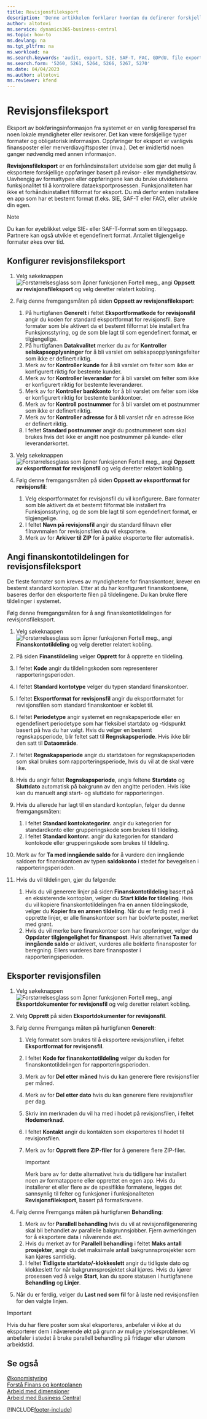 ```yaml
---
title: Revisjonsfileksport
description: 'Denne artikkelen forklarer hvordan du definerer forskjellige eksportformater og deretter bruker dem, basert på revisor- eller myndighetskrav.'
author: altotovi
ms.service: dynamics365-business-central
ms.topic: how-to
ms.devlang: na
ms.tgt_pltfrm: na
ms.workload: na
ms.search.keywords: 'audit, export, SIE, SAF-T, FAC, GDPdU, file export'
ms.search.form: '5260, 5261, 5264, 5266, 5267, 5270'
ms.date: 04/04/2023
ms.author: altotovi
ms.reviewer: kfend
---
```


# <a name="audit-file-export"></a>Revisjonsfileksport

Eksport av bokføringsinformasjon fra systemet er en vanlig forespørsel fra noen lokale myndigheter eller revisorer. Det kan være forskjellige typer formater og obligatorisk informasjon. Oppføringer for eksport er vanligvis finansposter eller merverdiavgiftsposter (mva.). Det er imidlertid noen ganger nødvendig med annen informasjon.

**Revisjonsfileksport** er en forhåndsinstallert utvidelse som gjør det mulig å eksportere forskjellige oppføringer basert på revisor- eller myndighetskrav. Uavhengig av formattypen eller oppføringene kan du bruke utvidelsens funksjonalitet til å kontrollere dataeksportprosessen. Funksjonaliteten har ikke et forhåndsinstallert filformat for eksport. Du må derfor enten installere en app som har et bestemt format (f.eks. SIE, SAF-T eller FAC), eller utvikle din egen.

> [!NOTE]
> Du kan for øyeblikket velge SIE- eller SAF-T-format som en tilleggsapp. Partnere kan også utvikle et egendefinert format. Antallet tilgjengelige formater økes over tid.

## <a name="set-up-audit-file-export"></a>Konfigurer revisjonsfileksport

1. Velg søkeknappen ![Forstørrelsesglass som åpner funksjonen Fortell meg.](media/ui-search/search_small.png "Fortell hva du vil gjøre"), angi **Oppsett av revisjonsfileksport** og velg deretter relatert kobling.
2. Følg denne fremgangsmåten på siden **Oppsett av revisjonsfileksport**:

    1. På hurtigfanen **Generelt** i feltet **Eksportformatkode for revisjonsfil** angir du koden for standard eksportformat for revisjonsfil. Bare formater som ble aktivert da et bestemt filformat ble installert fra Funksjonsstyring, og de som ble lagt til som egendefinert format, er tilgjengelige.
    2. På hurtigfanen **Datakvalitet** merker du av for **Kontroller selskapsopplysninger** for å bli varslet om selskapsopplysningsfelter som ikke er definert riktig.
    3. Merk av for **Kontroller kunde** for å bli varslet om felter som ikke er konfigurert riktig for bestemte kunder.
    4. Merk av for **Kontroller leverandør** for å bli varslet om felter som ikke er konfigurert riktig for bestemte leverandører.
    5. Merk av for **Kontroller bankkonto** for å bli varslet om felter som ikke er konfigurert riktig for bestemte bankkontoer.
    6. Merk av for **Kontroll postnummer** for å bli varslet om et postnummer som ikke er definert riktig.
    7. Merk av for **Kontroller adresse** for å bli varslet når en adresse ikke er definert riktig.
    8. I feltet **Standard postnummer** angir du postnummeret som skal brukes hvis det ikke er angitt noe postnummer på kunde- eller leverandørkortet.

3. Velg søkeknappen ![Forstørrelsesglass som åpner funksjonen Fortell meg.](media/ui-search/search_small.png "Fortell hva du vil gjøre"), angi **Oppsett av eksportformat for revisjonsfil** og velg deretter relatert kobling.
4. Følg denne fremgangsmåten på siden **Oppsett av eksportformat for revisjonsfil**:

    1. Velg eksportformatet for revisjonsfil du vil konfigurere. Bare formater som ble aktivert da et bestemt filformat ble installert fra Funksjonsstyring, og de som ble lagt til som egendefinert format, er tilgjengelige.
    2. I feltet **Navn på revisjonsfil** angir du standard filnavn eller filnavnmalen for revisjonsfilen du vil eksportere.
    3. Merk av for **Arkiver til ZIP** for å pakke eksporterte filer automatisk.

## <a name="provide-the-gl-account-mapping-for-audit-file-export"></a>Angi finanskontotildelingen for revisjonsfileksport

De fleste formater som kreves av myndighetene for finanskontoer, krever en bestemt standard kontoplan. Etter at du har konfigurert finanskontoene, baseres derfor den eksporterte filen på tildelingene. Du kan bruke flere tildelinger i systemet.

Følg denne fremgangsmåten for å angi finanskontotildelingen for revisjonsfileksport.

1. Velg søkeknappen ![Forstørrelsesglass som åpner funksjonen Fortell meg.](media/ui-search/search_small.png "Fortell hva du vil gjøre"), angi **Finanskontotildeling** og velg deretter relatert kobling.
2. På siden **Finanstildeling** velger **Opprett** for å opprette en tildeling.
3. I feltet **Kode** angir du tildelingskoden som representerer rapporteringsperioden.
4. I feltet **Standard kontotype** velger du typen standard finanskontoer.
5. I feltet **Eksportformat for revisjonsfil** angir du eksportformatet for revisjonsfilen som standard finanskontoer er koblet til.
6. I feltet **Periodetype** angir systemet en regnskapsperiode eller en egendefinert periodetype som har fleksibel startdato og -tidspunkt basert på hva du har valgt. Hvis du velger en bestemt regnskapsperiode, blir feltet satt til **Regnskapsperiode**. Hvis ikke blir den satt til **Dataområde**.
7. I feltet **Regnskapsperiode** angir du startdatoen for regnskapsperioden som skal brukes som rapporteringsperiode, hvis du vil at de skal være like.
8. Hvis du angir feltet **Regnskapsperiode**, angis feltene **Startdato** og **Sluttdato** automatisk på bakgrunn av den angitte perioden. Hvis ikke kan du manuelt angi start- og sluttdato for rapporteringen.
9. Hvis du allerede har lagt til en standard kontoplan, følger du denne fremgangsmåten:

    1. I feltet **Standard kontokategorinr.** angir du kategorien for standardkonto eller grupperingskode som brukes til tildeling.
    2. I feltet **Standard kontonr.** angir du kategorien for standard kontokode eller grupperingskode som brukes til tildeling.

10. Merk av for **Ta med inngående saldo** for å vurdere den inngående saldoen for finanskontoen av typen **saldokonto** i stedet for bevegelsen i rapporteringsperioden.
11. Hvis du vil tildelingen, gjør du følgende:

    1. Hvis du vil generere linjer på siden **Finanskontotildeling** basert på en eksisterende kontoplan, velger du **Start kilde for tildeling**. Hvis du vil kopiere finanskontotildelingen fra en annen tildelingskode, velger du **Kopier fra en annen tildeling**. Når du er ferdig med å opprette linjer, er alle finanskontoer som har bokførte poster, merket med grønt.
    2. Hvis du vil merke bare finanskontoer som har oppføringer, velger du **Oppdater tilgjengelighet for finanspost**. Hvis alternativet **Ta med inngående saldo** er aktivert, vurderes alle bokførte finansposter for beregning. Ellers vurderes bare finansposter i rapporteringsperioden.

## <a name="export-the-audit-file"></a>Eksporter revisjonsfilen

1. Velg søkeknappen ![Forstørrelsesglass som åpner funksjonen Fortell meg.](media/ui-search/search_small.png "Fortell hva du vil gjøre"), angi **Eksportdokumenter for revisjonsfil** og velg deretter relatert kobling.
2. Velg **Opprett** på siden **Eksportdokumenter for revisjonsfil**.
3. Følg denne Fremgangs måten på hurtigfanen **Generelt**:

    1. Velg formatet som brukes til å eksportere revisjonsfilen, i feltet **Eksportformat for revisjonsfil**.
    2. I feltet **Kode for finanskontotildeling** velger du koden for finanskontotildelingen for rapporteringsperioden.
    3. Merk av for **Del etter måned** hvis du kan generere flere revisjonsfiler per måned.
    4. Merk av for **Del etter dato** hvis du kan generere flere revisjonsfiler per dag.
    5. Skriv inn merknaden du vil ha med i hodet på revisjonsfilen, i feltet **Hodemerknad**.
    6. I feltet **Kontakt** angir du kontakten som eksporteres til hodet til revisjonsfilen.
    7. Merk av for **Opprett flere ZIP-filer** for å generere flere ZIP-filer.

        > [!IMPORTANT]
        > Merk bare av for dette alternativet hvis du tidligere har installert noen av formatappene eller opprettet en egen app. Hvis du installerer et eller flere av de spesifikke formatene, legges det sannsynlig til felter og funksjoner i funksjonaliteten **Revisjonsfileksport**, basert på formatkravene.

4. Følg denne Fremgangs måten på hurtigfanen **Behandling**:

    1. Merk av for **Parallell behandling** hvis du vil at revisjonsfilgenerering skal bli behandlet av parallelle bakgrunnsjobber. Fjern avmerkingen for å eksportere data i nåværende økt.
    2. Hvis du merket av for **Parallell behandling** i feltet **Maks antall prosjekter**, angir du det maksimale antall bakgrunnsprosjekter som kan kjøres samtidig.
    3. I feltet **Tidligste startdato/-klokkeslett** angir du tidligste dato og klokkeslett for når bakgrunnsprosjektet skal kjøres. Hvis du kjører prosessen ved å velge **Start**, kan du spore statusen i hurtigfanene **Behandling** og **Linjer**.

5. Når du er ferdig, velger du **Last ned som fil** for å laste ned revisjonsfilen for den valgte linjen.

> [!IMPORTANT]
> Hvis du har flere poster som skal eksporteres, anbefaler vi ikke at du eksporterer dem i nåværende økt på grunn av mulige ytelsesproblemer. Vi anbefaler i stedet å bruke parallell behandling på fridager eller utenom arbeidstid.

## <a name="see-also"></a>Se også
[Økonomistyring](finance.md)  
[Forstå Finans og kontoplanen](finance-general-ledger.md)  
[Arbeid med dimensjoner](finance-dimensions.md)  
[Arbeid med Business Central](ui-work-product.md)

[!INCLUDE[footer-include](includes/footer-banner.md)]
